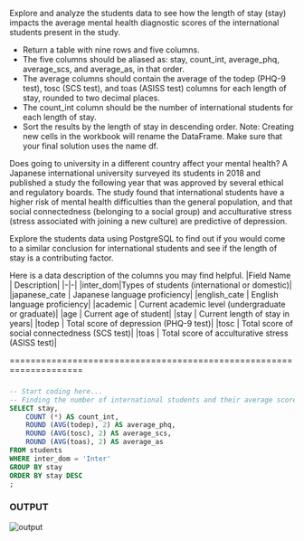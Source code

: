 Explore and analyze the students data to see how the length of stay (stay) impacts the average mental health diagnostic scores of the international students present in the study.

- Return a table with nine rows and five columns.
- The five columns should be aliased as: stay, count_int, average_phq, average_scs, and average_as, in that order.
- The average columns should contain the average of the todep (PHQ-9 test), tosc (SCS test), and toas (ASISS test) columns for each length of stay, rounded to two decimal places.
- The count_int column should be the number of international students for each length of stay.
- Sort the results by the length of stay in descending order.
Note: Creating new cells in the workbook will rename the DataFrame. Make sure that your final solution uses the name df.

Does going to university in a different country affect your mental health? A Japanese international university surveyed its students in 2018 and published a study the following year that was approved by several ethical and regulatory boards.
The study found that international students have a higher risk of mental health difficulties than the general population, and that social connectedness (belonging to a social group) and acculturative stress (stress associated with joining a new culture) are predictive of depression.

Explore the students data using PostgreSQL to find out if you would come to a similar conclusion for international students and see if the length of stay is a contributing factor.

Here is a data description of the columns you may find helpful.
|Field Name	|  Description|
|-|-|
|inter_dom|Types of students (international or domestic)|
|japanese_cate	|  Japanese language proficiency|
|english_cate	 | English language proficiency|
|academic	|  Current academic level (undergraduate or graduate)|
|age	        |  Current age of student|
|stay	      |    Current length of stay in years|
|todep	    |      Total score of depression (PHQ-9 test)|
|tosc	       |   Total score of social connectedness (SCS test)|
|toas	         | Total score of acculturative stress (ASISS test)|


====================================================================



### 
```sql
-- Start coding here...
-- Finding the number of international students and their average scores by length of stay, in descending order of length of stay
SELECT stay,
	COUNT (*) AS count_int,
	ROUND (AVG(todep), 2) AS average_phq,
	ROUND (AVG(tosc), 2) AS average_scs,
	ROUND (AVG(toas), 2) AS average_as
FROM students
WHERE inter_dom = 'Inter'
GROUP BY stay
ORDER BY stay DESC
;
```

### OUTPUT

![output](https://github.com/user-attachments/assets/57a69031-7f9c-40ee-9a4c-ecaca8cd39d8)
